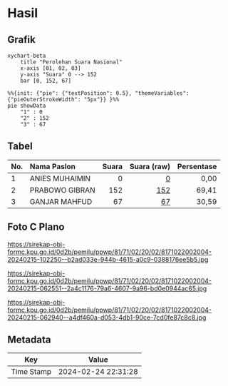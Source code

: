 # Hasil

## Grafik

```mermaid
xychart-beta
    title "Perolehan Suara Nasional"
    x-axis [01, 02, 03]
    y-axis "Suara" 0 --> 152
    bar [0, 152, 67]
```

```mermaid
%%{init: {"pie": {"textPosition": 0.5}, "themeVariables": {"pieOuterStrokeWidth": "5px"}} }%%
pie showData
    "1" : 0
    "2" : 152
    "3" : 67
```

## Tabel

| No. | Nama Paslon    | Suara | Suara (raw) | Persentase |
|:--- |:-------------- | -----:| -----------:| ----------:|
| 1   | ANIES MUHAIMIN | 0     | [0][p-1]    | 0,00       |
| 2   | PRABOWO GIBRAN | 152   | [152][p-2]  | 69,41      |
| 3   | GANJAR MAHFUD  | 67    | [67][p-3]   | 30,59      |


[p-1]: https://github.com/gigit-pemilu/pemilu-2024/blob/main/pilpres/hitung-suara/sub/81-maluku/sub/71-kota-ambon/sub/02-sirimau/sub/2002-galala/sub/004-tps/sub/paslon-1.txt
[p-2]: https://github.com/gigit-pemilu/pemilu-2024/blob/main/pilpres/hitung-suara/sub/81-maluku/sub/71-kota-ambon/sub/02-sirimau/sub/2002-galala/sub/004-tps/sub/paslon-2.txt
[p-3]: https://github.com/gigit-pemilu/pemilu-2024/blob/main/pilpres/hitung-suara/sub/81-maluku/sub/71-kota-ambon/sub/02-sirimau/sub/2002-galala/sub/004-tps/sub/paslon-3.txt

## Foto C Plano

https://sirekap-obj-formc.kpu.go.id/0d2b/pemilu/ppwp/81/71/02/20/02/8171022002004-20240215-102250--b2ad033e-944b-4615-a0c9-0388176ee5b5.jpg

https://sirekap-obj-formc.kpu.go.id/0d2b/pemilu/ppwp/81/71/02/20/02/8171022002004-20240215-062551--2a4c1176-79a6-4607-9a96-bd0e0944ac65.jpg

https://sirekap-obj-formc.kpu.go.id/0d2b/pemilu/ppwp/81/71/02/20/02/8171022002004-20240215-062940--a4df460a-d053-4db1-90ce-7cd0fe87c8c8.jpg


## Metadata

| Key        | Value               |
| ---------- | ------------------- |
| Time Stamp | 2024-02-24 22:31:28 |




